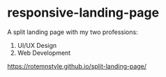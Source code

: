 # responsive-landing-page
A split landing page with my two professions:
1) UI/UX Design
2) Web Development

https://rotemnstyle.github.io/split-landing-page/
